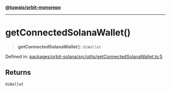 [**@tuwaio/orbit-monorepo**](../../../README.md)

***

# getConnectedSolanaWallet()

> **getConnectedSolanaWallet**(): `UiWallet`

Defined in: [packages/orbit-solana/src/utils/getConnectedSolanaWallet.ts:5](https://github.com/TuwaIO/orbit/blob/a902995532cb7705561cfaf0951d316b084413ee/packages/orbit-solana/src/utils/getConnectedSolanaWallet.ts#L5)

## Returns

`UiWallet`
